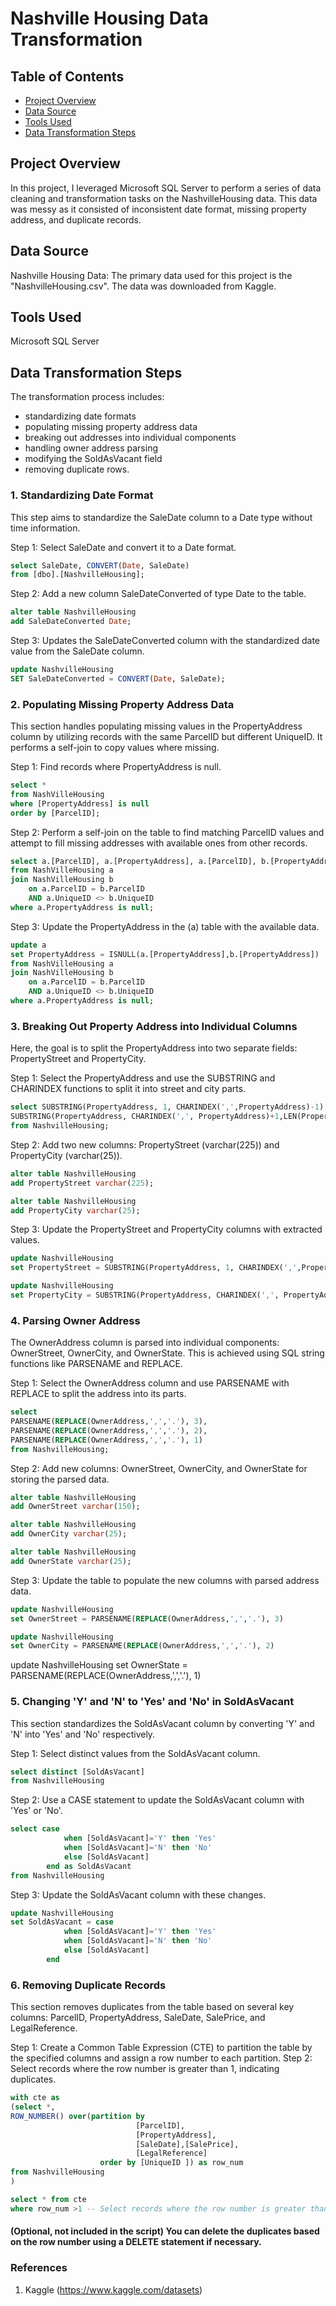 # Nashville Housing Data Transformation
## Table of Contents
- [Project Overview](#project-overview)
- [Data Source](#data-source)
- [Tools Used](#tools-used)
- [Data Transformation Steps](#data-transformation-steps)
  
## Project Overview
In this project, I leveraged Microsoft SQL Server to perform a series of data cleaning and transformation tasks on the NashvilleHousing data. This data was messy as it consisted of inconsistent date format, missing property address, and duplicate records. 

## Data Source
Nashville Housing Data: The primary data used for this project is the "NashvilleHousing.csv". The data was downloaded from Kaggle. 

## Tools Used
Microsoft SQL Server 

## Data Transformation Steps
The transformation process includes:
- standardizing date formats
- populating missing property address data
- breaking out addresses into individual components
- handling owner address parsing
- modifying the SoldAsVacant field
- removing duplicate rows.

### 1. Standardizing Date Format
This step aims to standardize the SaleDate column to a Date type without time information.

Step 1: Select SaleDate and convert it to a Date format.
```sql
select SaleDate, CONVERT(Date, SaleDate)
from [dbo].[NashvilleHousing];
```
Step 2: Add a new column SaleDateConverted of type Date to the table.
```sql
alter table NashvilleHousing
add SaleDateConverted Date;
```
Step 3: Updates the SaleDateConverted column with the standardized date value from the SaleDate column.
```sql
update NashvilleHousing
SET SaleDateConverted = CONVERT(Date, SaleDate);
```
### 2. Populating Missing Property Address Data
This section handles populating missing values in the PropertyAddress column by utilizing records with the same ParcelID but different UniqueID. It performs a self-join to copy values where missing.

Step 1: Find records where PropertyAddress is null.
```sql
select *
from NashVilleHousing 
where [PropertyAddress] is null
order by [ParcelID];
```
Step 2: Perform a self-join on the table to find matching ParcelID values and attempt to fill missing addresses with available ones from other records.
```sql
select a.[ParcelID], a.[PropertyAddress], a.[ParcelID], b.[PropertyAddress], ISNULL(a.[PropertyAddress],b.[PropertyAddress])
from NashVilleHousing a
join NashVilleHousing b
	on a.ParcelID = b.ParcelID
	AND a.UniqueID <> b.UniqueID
where a.PropertyAddress is null;
```
Step 3: Update the PropertyAddress in the (a) table with the available data.
```sql
update a
set PropertyAddress = ISNULL(a.[PropertyAddress],b.[PropertyAddress])
from NashVilleHousing a
join NashVilleHousing b
	on a.ParcelID = b.ParcelID
	AND a.UniqueID <> b.UniqueID
where a.PropertyAddress is null;
```
### 3. Breaking Out Property Address into Individual Columns
Here, the goal is to split the PropertyAddress into two separate fields: PropertyStreet and PropertyCity.

Step 1: Select the PropertyAddress and use the SUBSTRING and CHARINDEX functions to split it into street and city parts.
```sql
select SUBSTRING(PropertyAddress, 1, CHARINDEX(',',PropertyAddress)-1) as Address,
SUBSTRING(PropertyAddress, CHARINDEX(',', PropertyAddress)+1,LEN(PropertyAddress)) as address2
from NashvilleHousing;
```
Step 2: Add two new columns: PropertyStreet (varchar(225)) and PropertyCity (varchar(25)).
```sql
alter table NashvilleHousing
add PropertyStreet varchar(225);

alter table NashvilleHousing
add PropertyCity varchar(25);
```
Step 3: Update the PropertyStreet and PropertyCity columns with extracted values.
```sql
update NashvilleHousing
set PropertyStreet = SUBSTRING(PropertyAddress, 1, CHARINDEX(',',PropertyAddress)-1)

update NashvilleHousing
set PropertyCity = SUBSTRING(PropertyAddress, CHARINDEX(',', PropertyAddress)+1,LEN(PropertyAddress))
```
### 4. Parsing Owner Address
The OwnerAddress column is parsed into individual components: OwnerStreet, OwnerCity, and OwnerState. This is achieved using SQL string functions like PARSENAME and REPLACE.

Step 1: Select the OwnerAddress column and use PARSENAME with REPLACE to split the address into its parts.
```Sql
select
PARSENAME(REPLACE(OwnerAddress,',','.'), 3),
PARSENAME(REPLACE(OwnerAddress,',','.'), 2),
PARSENAME(REPLACE(OwnerAddress,',','.'), 1)
from NashvilleHousing;
```
Step 2: Add new columns: OwnerStreet, OwnerCity, and OwnerState for storing the parsed data.
```sql
alter table NashvilleHousing
add OwnerStreet varchar(150);

alter table NashvilleHousing
add OwnerCity varchar(25);

alter table NashvilleHousing
add OwnerState varchar(25);
```
Step 3: Update the table to populate the new columns with parsed address data.
```sql
update NashvilleHousing
set OwnerStreet = PARSENAME(REPLACE(OwnerAddress,',','.'), 3)

update NashvilleHousing
set OwnerCity = PARSENAME(REPLACE(OwnerAddress,',','.'), 2)
```
update NashvilleHousing
set OwnerState = PARSENAME(REPLACE(OwnerAddress,',','.'), 1)

### 5. Changing 'Y' and 'N' to 'Yes' and 'No' in SoldAsVacant
This section standardizes the SoldAsVacant column by converting 'Y' and 'N' into 'Yes' and 'No' respectively.

Step 1: Select distinct values from the SoldAsVacant column.
```sql
select distinct [SoldAsVacant]
from NashvilleHousing
```
Step 2: Use a CASE statement to update the SoldAsVacant column with 'Yes' or 'No'.
```sql
select case
			when [SoldAsVacant]='Y' then 'Yes'
			when [SoldAsVacant]='N' then 'No'
			else [SoldAsVacant]
		end as SoldAsVacant
from NashvilleHousing
```
Step 3: Update the SoldAsVacant column with these changes.
```sql
update NashvilleHousing
set SoldAsVacant = case
			when [SoldAsVacant]='Y' then 'Yes'
			when [SoldAsVacant]='N' then 'No'
			else [SoldAsVacant]
		end
  ```
### 6. Removing Duplicate Records
This section removes duplicates from the table based on several key columns: ParcelID, PropertyAddress, SaleDate, SalePrice, and LegalReference.

Step 1: Create a Common Table Expression (CTE) to partition the table by the specified columns and assign a row number to each partition.
Step 2: Select records where the row number is greater than 1, indicating duplicates.
```sql
with cte as
(select *,
ROW_NUMBER() over(partition by 
							[ParcelID],
							[PropertyAddress],
							[SaleDate],[SalePrice],
							[LegalReference] 
					order by [UniqueID ]) as row_num
from NashvilleHousing
)

select * from cte 
where row_num >1 -- Select records where the row number is greater than 1, indicating duplicates.
```
#### (Optional, not included in the script) You can delete the duplicates based on the row number using a DELETE statement if necessary.

### References 
1. Kaggle (https://www.kaggle.com/datasets)

